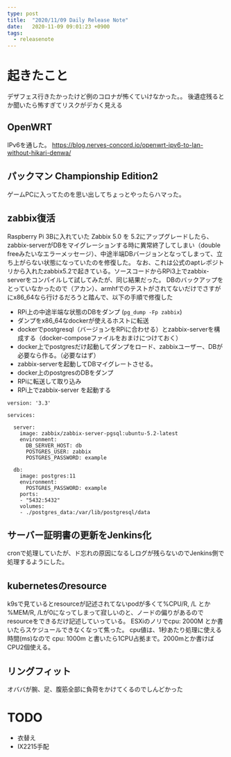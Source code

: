 ```yaml
---
type: post
title:  "2020/11/09 Daily Release Note"
date:   2020-11-09 09:01:23 +0900
tags:
  - releasenote
---
```


# 起きたこと

デザフェス行きたかったけど例のコロナが怖くていけなかった。。
後遺症残るとか聞いたら怖すぎてリスクがデカく見える

## OpenWRT

IPv6を通した。
https://blog.nerves-concord.io/openwrt-ipv6-to-lan-without-hikari-denwa/

## パックマン Championship Edition2

ゲームPCに入ってたのを思い出してちょっとやったらハマった。

## zabbix復活

Raspberry Pi 3Bに入れていた Zabbix 5.0 を 5.2にアップグレードしたら、zabbix-serverがDBをマイグレーションする時に異常終了してしまい（double freeみたいなエラーメッセージ）、中途半端DBバージョンとなってしまって、立ち上がらない状態になっていたのを修復した。
なお、これは公式のaptレポジトリから入れたzabbix5.2で起きている。ソースコードからRPi3上でzabbix-serverをコンパイルして試してみたが、同じ結果だった。
DBのバックアップをとっていなかったので（アカン）、armhfでのテストがされてないだけでさすがにx86_64なら行けるだろうと踏んで、以下の手順で修復した

* RPi上の中途半端な状態のDBをダンプ (`pg_dump -Fp zabbix`)
* ダンプをx86_64なdockerが使えるホストに転送
* dockerでpostgresql（バージョンをRPiに合わせる）とzabbix-serverを構成する（docker-composeファイルをおまけにつけておく）
* docker上でpostgresだけ起動してダンプをロード、zabbixユーザー、DBが必要なら作る。（必要なはず）
* zabbix-serverを起動してDBマイグレートさせる。
* docker上のpostgresのDBをダンプ
* RPiに転送して取り込み
* RPi上でzabbix-server を起動する

```
version: '3.3'

services:

  server:
    image: zabbix/zabbix-server-pgsql:ubuntu-5.2-latest
    environment:
      DB_SERVER_HOST: db
      POSTGRES_USER: zabbix
      POSTGRES_PASSWORD: example

  db:
    image: postgres:11
    environment:
      POSTGRES_PASSWORD: example
    ports:
    - "5432:5432"
    volumes:
    - ./postgres_data:/var/lib/postgresql/data
```

## サーバー証明書の更新をJenkins化

cronで処理していたが、ド忘れの原因になるしログが残らないのでJenkins側で処理するようにした。

## kubernetesのresource

k9sで見ているとresourceが記述されてないpodが多くて%CPU/R, /L とか %MEM/R, /Lが0になってしまって寂しいのと、ノードの偏りがあるのでresourceをできるだけ記述していっている。 ESXiのノリでcpu: 2000M とか書いたらスケジュールできなくなって焦った。
cpu値は、1秒あたり処理に使える時間(ms)なので cpu: 1000m と書いたら1CPU占拠まで。2000mとか書けばCPU2個使える。

## リングフィット

オババが腕、足、腹筋全部に負荷をかけてくるのでしんどかった

# TODO 

* 衣替え
* IX2215手配